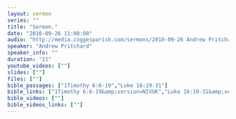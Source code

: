 ```yaml
---
layout: sermon
series: ""
title: "Sermon."
date: "2010-09-26 11:00:00"
audio: "http://media.coggesparish.com/sermons/2010-09-26 Andrew Pritchard.mp3"
speaker: "Andrew Pritchard"
speaker_info: ""
duration: "21"
youtube_videos: [""]
slides: [""]
files: [""]
bible_passages: ["1Timothy 6:6-19","Luke 16:19-31"]
bible_links: ["1Timothy 6:6-19&amp;version=NIVUK","Luke 16:19-31&amp;version=NIVUK"]
bible_videos: [""]
bible_videos_links: [""]
---
```

